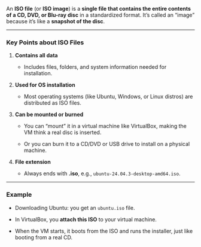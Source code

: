 An **ISO file** (or **ISO image**) is a **single file that contains the entire contents of a CD, DVD, or Blu-ray disc** in a standardized format. It’s called an “image” because it’s like a **snapshot of the disc**.

---

### **Key Points about ISO Files**

1. **Contains all data**
    
    - Includes files, folders, and system information needed for installation.
        
2. **Used for OS installation**
    
    - Most operating systems (like Ubuntu, Windows, or Linux distros) are distributed as ISO files.
        
3. **Can be mounted or burned**
    
    - You can “mount” it in a virtual machine like VirtualBox, making the VM think a real disc is inserted.
        
    - Or you can burn it to a CD/DVD or USB drive to install on a physical machine.
        
4. **File extension**
    
    - Always ends with **.iso**, e.g., `ubuntu-24.04.3-desktop-amd64.iso`.
        

---

### **Example**

- Downloading Ubuntu: you get an `ubuntu.iso` file.
    
- In VirtualBox, you **attach this ISO** to your virtual machine.
    
- When the VM starts, it boots from the ISO and runs the installer, just like booting from a real CD.